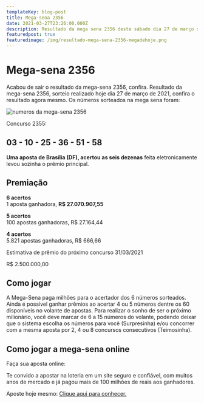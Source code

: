 ```yaml
---
templateKey: blog-post
title: Mega-sena 2356
date: 2021-03-27T23:26:00.000Z
description: Resultado da mega sena 2356 deste sábado dia 27 de março de 2021
featuredpost: true
featuredimage: /img/resultado-mega-sena-2356-megadehoje.png
---
```

# Mega-sena 2356

Acabou de sair o resultado da mega-sena 2356, confira. Resultado da mega-sena 2356, sorteio realizado hoje dia 27 de março de 2021, confira o resultado agora mesmo. Os números sorteados na mega sena foram:

![numeros da mega-sena 2356](/img/resultado-mega-sena-2355-megadehoje.svg)

Concurso 2355:

## 03 - 10 - 25 - 36 - 51 - 58

**Uma aposta de Brasília (DF), acertou as seis dezenas** feita eletronicamente levou sozinha o prêmio principal. 

## Premiação

**6 acertos**\
1 aposta ganhadora, **R$ 27.070.907,55**

**5 acertos**\
100 apostas ganhadoras, R$ 27.164,44

**4 acertos**\
5.821 apostas ganhadoras, R$ 666,66

Estimativa de prêmio do próximo concurso 31/03/2021

R$ 2.500.000,00

## **Como jogar**

A Mega-Sena paga milhões para o acertador dos 6 números sorteados. Ainda é possível ganhar prêmios ao acertar 4 ou 5 números dentre os 60 disponíveis no volante de apostas. Para realizar o sonho de ser o próximo milionário, você deve marcar de 6 a 15 números do volante, podendo deixar que o sistema escolha os números para você (Surpresinha) e/ou concorrer com a mesma aposta por 2, 4 ou 8 concursos consecutivos (Teimosinha).

## **Como jogar a mega-sena online**

Faça sua aposta online:

Te convido a apostar na loteria em um site seguro e confiável, com muitos anos de mercado e já pagou mais de 100 milhões de reais aos ganhadores.

Aposte hoje mesmo: [Clique aqui para conhecer.](http://bit.ly/aposte-online)